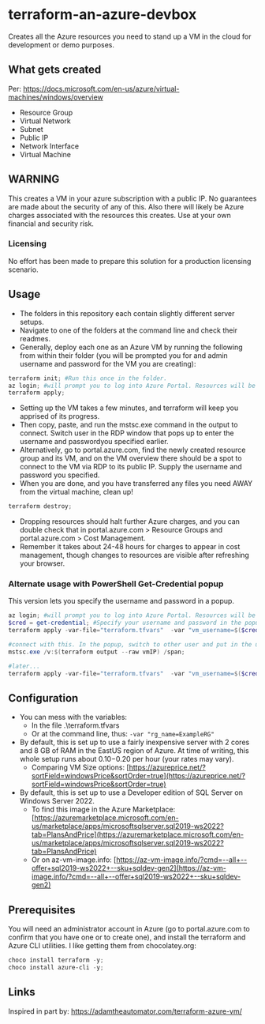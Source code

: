 # terraform-an-azure-devbox

Creates all the Azure resources you need to stand up a VM in the cloud for development or demo purposes.

## What gets created

Per: https://docs.microsoft.com/en-us/azure/virtual-machines/windows/overview

- Resource Group
- Virtual Network
- Subnet
- Public IP
- Network Interface
- Virtual Machine

## WARNING

This creates a VM in your azure subscription with a public IP. No guarantees are made about the security of any of this. Also there will likely be Azure charges associated with the resources this creates. Use at your own financial and security risk.

### Licensing

No effort has been made to prepare this solution for a production licensing scenario.

## Usage

- The folders in this repository each contain slightly different server setups.
- Navigate to one of the folders at the command line and check their readmes.
- Generally, deploy each one as an Azure VM by running the following from within their folder (you will be prompted you for and admin username and password for the VM you are creating):

```powershell
terraform init; #Run this once in the folder.
az login; #will prompt you to log into Azure Portal. Resources will be created in that account's selected subscription.
terraform apply;
```

- Setting up the VM takes a few minutes, and terraform will keep you apprised of its progress.
- Then copy, paste, and run the mstsc.exe command in the output to connect. Switch user in the RDP window that pops up to enter the username and passwordyou specified earlier.
- Alternatively, go to portal.azure.com, find the newly created resource group and its VM, and on the VM overview there should be a spot to connect to the VM via RDP to its public IP. Supply the username and password you specified.
- When you are done, and you have transferred any files you need AWAY from the virtual machine, clean up!

```powershell
terraform destroy;
```

- Dropping resources should halt further Azure charges, and you can double check that in portal.azure.com > Resource Groups and portal.azure.com > Cost Management. 
- Remember it takes about 24-48 hours for charges to appear in cost management, though changes to resources are visible after refreshing your browser.

### Alternate usage with PowerShell Get-Credential popup

This version lets you specify the username and password in a popup.

```powershell
az login; #will prompt you to log into Azure Portal. Resources will be created in that account's selected subscription.
$cred = get-credential; #Specify your username and password in the popup
terraform apply -var-file="terraform.tfvars"  -var "vm_username=$($cred.UserName)" -var "vm_password=$($cred.GetNetworkCredential().Password)";

#connect with this. In the popup, switch to other user and put in the username and password you specified:
mstsc.exe /v:$(terraform output --raw vmIP) /span;

#later...
terraform apply -var-file="terraform.tfvars"  -var "vm_username=$($cred.UserName)" -var "vm_password=$($cred.GetNetworkCredential().Password)" --destroy;
```

## Configuration

- You can mess with the variables:
  - In the file .\terraform.tfvars
  - Or at the command line, thus: ```-var "rg_name=ExampleRG"```
- By default, this is set up to use a fairly inexpensive server with 2 cores and 8 GB of RAM in the EastUS region of Azure. At time of writing, this whole setup runs about $0.10-$0.20 per hour (your rates may vary).
  - Comparing VM Size options: [https://azureprice.net/?sortField=windowsPrice&sortOrder=true](https://azureprice.net/?sortField=windowsPrice&sortOrder=true)
- By default, this is set up to use a Developer edition of SQL Server on Windows Server 2022.
  - To find this image in the Azure Marketplace: [https://azuremarketplace.microsoft.com/en-us/marketplace/apps/microsoftsqlserver.sql2019-ws2022?tab=PlansAndPrice](https://azuremarketplace.microsoft.com/en-us/marketplace/apps/microsoftsqlserver.sql2019-ws2022?tab=PlansAndPrice)
  - Or on az-vm-image.info: [https://az-vm-image.info/?cmd=--all+--offer+sql2019-ws2022+--sku+sqldev-gen2](https://az-vm-image.info/?cmd=--all+--offer+sql2019-ws2022+--sku+sqldev-gen2)

## Prerequisites

You will need an administrator account in Azure (go to portal.azure.com to confirm that you have one or to create one), and install the terraform and Azure CLI utilities. I like getting them from chocolatey.org: 

```powershell
choco install terraform -y;
choco install azure-cli -y;
```

## Links
Inspired in part by:
https://adamtheautomator.com/terraform-azure-vm/
